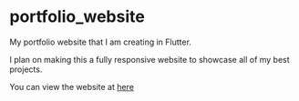 # portfolio_website

My portfolio website that I am creating in Flutter.

I plan on making this a fully responsive website to showcase all of my best projects.

You can view the website at [here](https://noahfoe.github.io)
